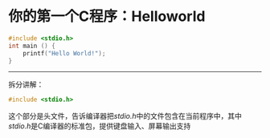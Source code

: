 # 你的第一个C程序：Helloworld

```c
#include <stdio.h>
int main () {
    printf("Hello World!");
}
```
---
拆分讲解：

```c
#include <stdio.h>
```
这个部分是头文件，告诉编译器把*stdio.h*中的文件包含在当前程序中，其中*stdio.h*是C编译器的标准包，提供键盘输入、屏幕输出支持
